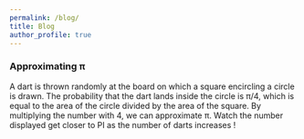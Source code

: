 ```yaml
---
permalink: /blog/
title: Blog 
author_profile: true
---
```

### Approximating &#960;
A dart is thrown randomly at the board on which a square encircling a circle is drawn. The probability that the dart lands inside the circle is &#960;/4, which is equal to the area of the circle divided by the area of the square. By multiplying the number with 4, we can approximate &#960;. Watch the number displayed get closer to PI as the number of darts increases !